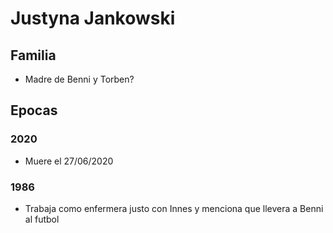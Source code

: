 # Justyna Jankowski

## Familia

* Madre de Benni y Torben?

## Epocas

### 2020

* Muere el 27/06/2020

### 1986
* Trabaja como enfermera justo con Innes y menciona que llevera a Benni al futbol
